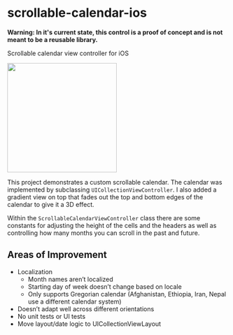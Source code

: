 # scrollable-calendar-ios

**Warning: In it's current state, this control is a proof of concept and is not meant to be a reusable library.**

Scrollable calendar view controller for iOS

<pre>
<img src="https://github.com/dgreenheck/scrollable-calendar-ios/blob/master/demo/calendar.gif" width="250">
</pre>

This project demonstrates a custom scrollable calendar. The calendar was implemented by subclassing `UICollectionViewController`. I also added a gradient view on top that fades out the top and bottom edges of the calendar to give it a 3D effect.

Within the `ScrollableCalendarViewController` class there are some constants for adjusting the height of the cells and the headers as well as controlling how many months you can scroll in the past and future.

## Areas of Improvement
- Localization
  - Month names aren’t localized
  - Starting day of week doesn’t change based on locale
  - Only supports Gregorian calendar (Afghanistan, Ethiopia, Iran, Nepal use a different calendar system)
- Doesn’t adapt well across different orientations
- No unit tests or UI tests
- Move layout/date logic to UICollectionViewLayout

